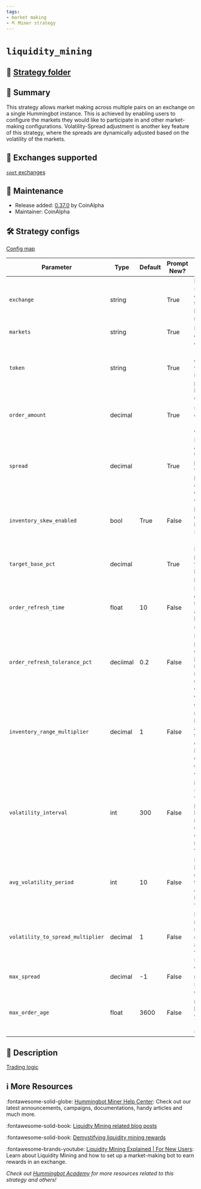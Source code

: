 ```yaml
---
tags:
- market making
- ⛏️ Miner strategy
---
```


# `liquidity_mining`

## 📁 [Strategy folder](https://github.com/hummingbot/hummingbot/tree/master/hummingbot/strategy/liquidity_mining)

## 📝 Summary

This strategy allows market making across multiple pairs on an exchange on a single Hummingbot instance. This is achieved by enabling users to configure the markets they would like to participate in and other market-making configurations. Volatility-Spread adjustment is another key feature of this strategy, where the spreads are dynamically adjusted based on the volatility of the markets.

## 🏦 Exchanges supported

[`spot` exchanges](/exchanges/spot)

## 👷 Maintenance

* Release added: [0.37.0](/release-notes/0.37.0/) by CoinAlpha
* Maintainer: CoinAlpha

## 🛠️ Strategy configs

[Config map](https://github.com/hummingbot/hummingbot/tree/master/hummingbot/strategy/liquidity_mining/liquidity_mining_config_map.py)

| Parameter                    | Type        | Default     | Prompt New? | Prompt                                                 |
|------------------------------|-------------|-------------|-------------|--------------------------------------------------------|
| `exchange` | string | | True | Enter the spot connector to use for liquidity mining) |
| `markets` | string | | True | Enter a list of markets |
| `token` | string | | True | What asset (base or quote) do you want to use to provide liquidity? |
| `order_amount` | decimal | | True | What is the size of each order (in [token] amount)? |
| `spread` | decimal | | True | How far away from the mid price do you want to place bid and ask orders? |
| `inventory_skew_enabled` | bool | True | False | Would you like to enable inventory skew? (Yes/No) |
| `target_base_pct` | decimal | | True | For each pair, what is your target base asset percentage? |
| `order_refresh_time` | float | 10 | False | How often do you want to cancel and replace bids and asks |
| `order_refresh_tolerance_pct` | deciimal | 0.2 | False | Enter the percent change in price needed to refresh orders at each cycle |
| `inventory_range_multiplier` | decimal | 1 | False | What is your tolerable range of inventory around the target, expressed in multiples of your total order size? |
| `volatility_interval` | int | 300 | False | What is an interval, in second, in which to pick historical mid price data from to calculate market volatility? |
| `avg_volatility_period` | int | 10 | False | How many interval does it take to calculate average market volatility? |
| `volatility_to_spread_multiplier` | decimal | 1 | False | Enter a multiplier used to convert average volatility to spread |
| `max_spread` | decimal | -1 | False | What is the maximum spread? |
| `max_order_age` | float | 3600 | False | What is the maximum life time of your orders (in seconds)? |

## 📓 Description

[Trading logic](https://github.com/hummingbot/hummingbot/blob/master/hummingbot/strategy/liquidity_mining/liquidity_mining.py)

## ℹ️ More Resources

:fontawesome-solid-globe: [Hummingbot Miner Help Center](https://support.hummingbot.io): Check out our latest announcements, campaigns, documentations, handy articles and much more.

:fontawesome-solid-book: [Liquidty Mining related blog posts](https://hummingbot.io/en/blog/tag/liquidity-mining/)

:fontawesome-solid-book: [Demystifying liquidity mining rewards](https://hummingbot.io/en/blog/2019-12-liquidity-mining-rewards)

:fontawesome-brands-youtube: [Liquidity Mining Explained | For New Users](https://www.youtube.com/watch?v=ME5osB8sX_s): Learn about Liquidity Mining and how to set up a market-making bot to earn rewards in an exchange.

*Check out [Hummingbot Academy](https://hummingbot.io/en/academy) for more resources related to this strategy and others!*
